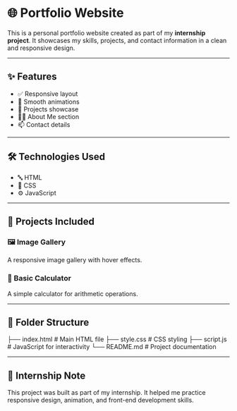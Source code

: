 # 🌐 Portfolio Website

This is a personal portfolio website created as part of my **internship project**. It showcases my skills, projects, and contact information in a clean and responsive design.

---

## ✨ Features

- ✅ Responsive layout  
- 🎯 Smooth animations  
- 💼 Projects showcase  
- 👨‍💻 About Me section  
- 📫 Contact details  

---

## 🛠️ Technologies Used

- 🔤 HTML  
- 🎨 CSS  
- ⚙️ JavaScript  

---

## 📁 Projects Included

### 🖼️ Image Gallery
A responsive image gallery with hover effects.

### 🧮 Basic Calculator  
A simple calculator for arithmetic operations.    

---

## 🔖 Folder Structure

├── index.html # Main HTML file
├── style.css # CSS styling
├── script.js # JavaScript for interactivity
└── README.md # Project documentation

---

## 📌 Internship Note

This project was built as part of my internship. It helped me practice responsive design, animation, and front-end development skills.


